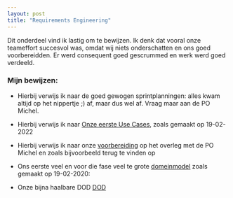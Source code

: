 ```yaml
---
layout: post
title: "Requirements Engineering"
---
```


Dit onderdeel vind ik lastig om te bewijzen. Ik denk dat vooral onze teameffort succesvol was, omdat
wij niets onderschatten en ons goed voorbereidden. Er werd consequent goed gescrummed en werk werd goed verdeeld.

### Mijn bewijzen:

- Hierbij verwijs ik naar de goed gewogen sprintplanningen: alles kwam altijd op het nippertje ;) af, maar dus wel af. Vraag maar aan de PO Michel.

- Hierbij verwijs ik naar <a href="https://gitlab.fdmci.hva.nl/MIW2/cohort-26-se/cryptobank/team-3/bank/-/wikis/Use-Cases" target="_blank">Onze eerste Use Cases</a>, zoals gemaakt op 19-02-2022 

- Hierbij verwijs ik naar onze <a href="https://gitlab.fdmci.hva.nl/MIW2/cohort-26-se/cryptobank/team-3/bank/-/wikis/PO-overleg" target="_blank">voorbereiding</a> op het overleg met de PO Michel en zoals bijvoorbeeld terug te vinden op

- Ons eerste veel en voor die fase veel te grote <a href="https://gitlab.fdmci.hva.nl/MIW2/cohort-26-se/cryptobank/team-3/bank/-/wikis/Domeinmodellen" target="_blank">domeinmodel</a> zoals gemaakt op 19-02-2020:

- Onze bijna haalbare DOD <a href="https://gitlab.fdmci.hva.nl/MIW2/cohort-26-se/cryptobank/team-3/bank/-/wikis/Domeinmodellen" target="_blank">DOD</a>


